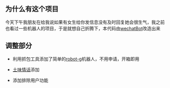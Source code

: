 ## 为什么有这个项目

   今天下午我朋友在给我说如果有女生给你发信息没有及时回复她会很生气，我之前也看过一些机器人的项目，于是就想自己折腾下，本代码由[wechatBot](https://github.com/gengchen528/wechatBot)改造出来

## 调整部分

 * 利用抓包工具添加了简单的[robot-g](http://www.robot-g.com)机器人，不用申请，开箱即用 
 
 * [土味情话](https://api.lovelive.tools/api/SweetNothings)添加

 * 添加排除用户功能

